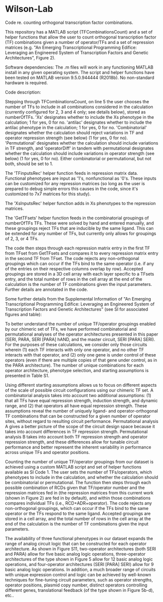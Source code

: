 # Wilson-Lab
Code re. counting orthogonal transcription factor combinations.

This repository has a MATLAB script (TFCombinationsCount) and a set of helper functions that allow the user to count orthogonal transcription factor (TF) combinations given a number of operator/TFs and a set of repression matrices (e.g. "An Emerging Transcriptional Programming Edifice: Leveraging an Engineered System of Transcription Factors and Genetic Architectures", Figure 2).

Software dependencies: The .m files will work in any functioning MATLAB install in any given operating system. The script and helper functions have been tested on MATLAB version 9.5.0.944444 (R2018b). No non-standard hardware is required.

Code description:


Stepping through TFCombinationsCount, on line 5 the user chooses the number of TFs to include in all combinations considered in the calculation (currently configured for 2, 3 and 4 only; see details below), stored as numberOfTFs. 'Xs' designates whether to include the Xs phenotype in the calculation; 1 for yes, 0 for no. 'antilac' designates whether to include the antilac phenotype in the calculation; 1 for yes, 0 for no. 'Combinatorial' designates whether the calculation should reject variations in TF and operator repression strength (see below) (1 for yes, 0 for no). 'Permutational' designates whether the calculation should include variations in TF strength, and 'operatorDiff' in tandem with permutational designates whether the calculation should include variations in operator strength (see below) (1 for yes, 0 for no). Either combinatorial or permutational, but not both, should be set to 1. 

The 'TFinputsRec' helper function feeds in repression matrix data. Functional phenotypes are input as '1's, nonfunctional as '0's. These inputs can be customized for any repression matrices (so long as the user is prepared to debug simple errors this causes in the code, since it's customized to 7x7 matrices for this study). 

The 'XsInputsRec' helper function adds in Xs phenotypes to the repression matrices.

The 'GetTFsets' helper function feeds in the combinatorial groupings of numberOfTFs TFs. These were solved by hand and entered manually, and these groupings reject TFs that are inducible by the same ligand. This can be extended for any number of TFs, but currently only allows for groupings of 2, 3, or 4 TFs. 

The code then steps through each repression matrix entry in the first TF from TFset from GetTFsets and compares it to every repression matrix entry in the second TF from TFset. The code rejects any non-orthogonal groupings which can occur if the TFs bind to the same operator (i.e. if any of the entries on their respective columns overlap by row). Accepted groupings are stored in a 3D cell array with each layer specific to a TFsets entry, and the total number of rows in the cell array at the end of the calculation is the number of TF combinations given the input parameters. Further details are annotated in the code.


Some further details from the Supplemental Information of "An Emerging Transcriptional Programming Edifice: Leveraging an Engineered System of Transcription Factors and Genetic Architectures" (see SI for associated figures and table):

To better understand the number of unique TF/operator groupings enabled by our chimeric set of TFs, we have performed combinatorial and permutational analyses of the operator architectures presented in this paper (SERI, PARA, SERI [PARA] hAND, and the master circuit, SERI [PARA] SERI). For the purposes of these calculations, we consider only those circuits wherein (1) each TF interacts with only one operator, and no other TF interacts with that operator, and (2) only one gene is under control of these operators (even if there are multiple copies of that gene under control, as in the PARA architecture). The number of unique combinations for each operator architecture, phenotype selection, and starting assumptions is presented in Table S1.

Using different starting assumptions allows us to focus on different aspects of the scale of possible circuit configurations using our chimeric TF set. A combinatorial analysis takes into account two additional assumptions: (1) that all TFs have equal repression strength, induction strength, and dynamic range, and (2) that operators all have equal repression strength. These assumptions reveal the number of uniquely ligand- and operator-orthogonal TF combinations that can be constructed for a given number of operator sites, without regard to resulting circuit performance. Permutational analysis A gives a better picture of the scope of the circuit design space because it takes into account differences in TF repression strength. Permutational analysis B takes into account both TF repression strength and operator repression strength, and these differences allow for tunable circuit performance and better represent the inherent variability in performance across unique TFs and operator positions.

Counting the number of unique TF/operator groupings from our dataset is achieved using a custom MATLAB script and set of helper functions available as SI Code 1. The user sets the number of TFs/operators, which phenotypes to include in the calculation, and whether the calculation should be combinatorial or permutational. The function then steps through each possible combination of RCDs given that TF/operator number and the repression matrices fed in (the repression matrices from this current work (shown in Figure 2) are fed in by default), and within those combinations compares individual TFs (i.e., RCD+ADR+operator). The code rejects any non-orthogonal groupings, which can occur if the TFs bind to the same operator or the TFs respond to the same ligand. Accepted groupings are stored in a cell array, and the total number of rows in the cell array at the end of the calculation is the number of TF combinations given the input parameters.

The availability of three functional phenotypes in our dataset expands the range of analog circuit logic that can be constructed for each operator architecture. As shown in Figure S11, two-operator architectures (both SERI and PARA) allow for five basic analog logic operations, three-operator architectures of the type shown in Figure 5 allow for 12 basic analog logic operations, and four-operator architectures (SERI [PARA] SERI) allow for 9 basic analog logic operations. In addition, a much broader range of circuits with unique expression control and logic can be achieved by well-known techniques for fine-tuning circuit parameters, such as operator strengths, operator positions, plasmid copy number, distinct operators controlling different genes, translational feedback (of the type shown in Figure 5b-d), etc..
